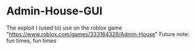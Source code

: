 # Admin-House-GUI
The exploit I (used to) use on the roblox game "https://www.roblox.com/games/333164326/Admin-House"
Future note: fun times, fun times
